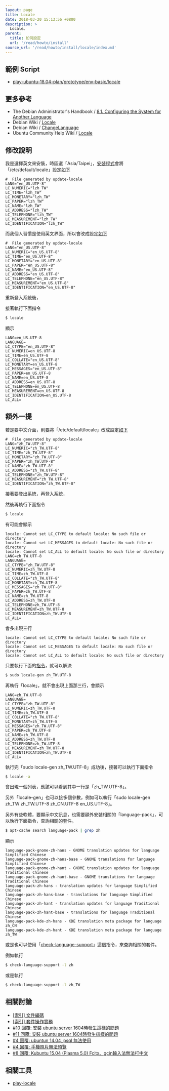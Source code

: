 ```yaml
---
layout: page
title: Locale
date: 2018-03-20 15:13:56 +0800
description: >
  Locale。
parent:
  title: 如何設定
  url: '/read/howto/install'
source_url: '/read/howto/install/locale/index.md'
---
```



## 範例 Script

*  [play-ubuntu-18.04-plan/prototype/env-basic/locale](https://github.com/samwhelp/play-ubuntu-18.04-plan/tree/master/prototype/env-basic/locale)


## 更多參考

* The Debian Administrator's Handbook / [8.1. Configuring the System for Another Language](https://debian-handbook.info/browse/stable/basic-configuration.html#sect.config-language-support)
* Debian Wiki / [Locale](https://wiki.debian.org/Locale)
* Debian Wiki / [ChangeLanguage](https://wiki.debian.org/ChangeLanguage)
* Ubuntu Community Help Wiki / [Locale](https://help.ubuntu.com/community/Locale)


## 修改說明

我是選擇英文來安裝，時區選「Asia/Taipei」，[安裝程式](https://packages.ubuntu.com/bionic/ubiquity)會將「/etc/default/locale」設定[如下](https://github.com/samwhelp/play-ubuntu-18.04-plan/blob/master/prototype/env-basic/locale/config/original/locale)

```
#  File generated by update-locale
LANG="en_US.UTF-8"
LC_NUMERIC="lzh_TW"
LC_TIME="lzh_TW"
LC_MONETARY="lzh_TW"
LC_PAPER="lzh_TW"
LC_NAME="lzh_TW"
LC_ADDRESS="lzh_TW"
LC_TELEPHONE="lzh_TW"
LC_MEASUREMENT="lzh_TW"
LC_IDENTIFICATION="lzh_TW"
```

而我個人習慣是使用英文界面，所以會改成設定[如下](https://github.com/samwhelp/play-ubuntu-18.04-plan/blob/master/prototype/env-basic/locale/config/en_US/locale)

```
#  File generated by update-locale
LANG="en_US.UTF-8"
LC_NUMERIC="en_US.UTF-8"
LC_TIME="en_US.UTF-8"
LC_MONETARY="en_US.UTF-8"
LC_PAPER="en_US.UTF-8"
LC_NAME="en_US.UTF-8"
LC_ADDRESS="en_US.UTF-8"
LC_TELEPHONE="en_US.UTF-8"
LC_MEASUREMENT="en_US.UTF-8"
LC_IDENTIFICATION="en_US.UTF-8"
```

重新登入系統後，

接著執行下面指令

``` sh
$ locale
```

顯示

```
LANG=en_US.UTF-8
LANGUAGE=
LC_CTYPE="en_US.UTF-8"
LC_NUMERIC=en_US.UTF-8
LC_TIME=en_US.UTF-8
LC_COLLATE="en_US.UTF-8"
LC_MONETARY=en_US.UTF-8
LC_MESSAGES="en_US.UTF-8"
LC_PAPER=en_US.UTF-8
LC_NAME=en_US.UTF-8
LC_ADDRESS=en_US.UTF-8
LC_TELEPHONE=en_US.UTF-8
LC_MEASUREMENT=en_US.UTF-8
LC_IDENTIFICATION=en_US.UTF-8
LC_ALL=
```


## 額外一提

若是要中文介面，則要將「/etc/default/locale」改成設定[如下](https://github.com/samwhelp/play-ubuntu-18.04-plan/blob/master/prototype/env-basic/locale/config/zh_TW/locale)

```
#  File generated by update-locale
LANG="zh_TW.UTF-8"
LC_NUMERIC="zh_TW.UTF-8"
LC_TIME="zh_TW.UTF-8"
LC_MONETARY="zh_TW.UTF-8"
LC_PAPER="zh_TW.UTF-8"
LC_NAME="zh_TW.UTF-8"
LC_ADDRESS="zh_TW.UTF-8"
LC_TELEPHONE="zh_TW.UTF-8"
LC_MEASUREMENT="zh_TW.UTF-8"
LC_IDENTIFICATION="zh_TW.UTF-8"
```

接著要登出系統，再登入系統，

然後再執行下面指令

``` sh
$ locale
```

有可能會顯示

```
locale: Cannot set LC_CTYPE to default locale: No such file or directory
locale: Cannot set LC_MESSAGES to default locale: No such file or directory
locale: Cannot set LC_ALL to default locale: No such file or directory
LANG=zh_TW.UTF-8
LANGUAGE=
LC_CTYPE="zh_TW.UTF-8"
LC_NUMERIC=zh_TW.UTF-8
LC_TIME=zh_TW.UTF-8
LC_COLLATE="zh_TW.UTF-8"
LC_MONETARY=zh_TW.UTF-8
LC_MESSAGES="zh_TW.UTF-8"
LC_PAPER=zh_TW.UTF-8
LC_NAME=zh_TW.UTF-8
LC_ADDRESS=zh_TW.UTF-8
LC_TELEPHONE=zh_TW.UTF-8
LC_MEASUREMENT=zh_TW.UTF-8
LC_IDENTIFICATION=zh_TW.UTF-8
LC_ALL=
```

會多出現三行

```
locale: Cannot set LC_CTYPE to default locale: No such file or directory
locale: Cannot set LC_MESSAGES to default locale: No such file or directory
locale: Cannot set LC_ALL to default locale: No such file or directory
```

只要執行下面的[指令](https://github.com/samwhelp/play-ubuntu-18.04-plan/blob/master/prototype/env-basic/locale/locale-gen.sh)，就可以解決

``` sh
$ sudo locale-gen zh_TW.UTF-8
```

再執行「locale」，就不會出現上面那三行，會顯示

```
LANG=zh_TW.UTF-8
LANGUAGE=
LC_CTYPE="zh_TW.UTF-8"
LC_NUMERIC=zh_TW.UTF-8
LC_TIME=zh_TW.UTF-8
LC_COLLATE="zh_TW.UTF-8"
LC_MONETARY=zh_TW.UTF-8
LC_MESSAGES="zh_TW.UTF-8"
LC_PAPER=zh_TW.UTF-8
LC_NAME=zh_TW.UTF-8
LC_ADDRESS=zh_TW.UTF-8
LC_TELEPHONE=zh_TW.UTF-8
LC_MEASUREMENT=zh_TW.UTF-8
LC_IDENTIFICATION=zh_TW.UTF-8
LC_ALL=
```

執行完「sudo locale-gen zh_TW.UTF-8」成功後，接著可以執行下面指令

``` sh
$ locale -a
```

會出現一個列表，應該可以看到其中一行是「zh_TW.UTF-8」。

另外「locale-gen」也可以接多個參數，例如可以執行「sudo locale-gen zh_TW zh_TW.UTF-8 zh_CN.UTF-8 en_US.UTF-8」。


另外有些軟體，要顯示中文訊息，也需要額外安裝相關的「language-pack」，可以執行下面指令，查詢相關的套件。

``` sh
$ apt-cache search language-pack | grep zh
```

顯示

```
language-pack-gnome-zh-hans - GNOME translation updates for language Simplified Chinese
language-pack-gnome-zh-hans-base - GNOME translations for language Simplified Chinese
language-pack-gnome-zh-hant - GNOME translation updates for language Traditional Chinese
language-pack-gnome-zh-hant-base - GNOME translations for language Traditional Chinese
language-pack-zh-hans - translation updates for language Simplified Chinese
language-pack-zh-hans-base - translations for language Simplified Chinese
language-pack-zh-hant - translation updates for language Traditional Chinese
language-pack-zh-hant-base - translations for language Traditional Chinese
language-pack-kde-zh-hans - KDE translation meta package for language zh_CN
language-pack-kde-zh-hant - KDE translation meta package for language zh_TW
```

或是也可以使用「[check-language-support](http://manpages.ubuntu.com/manpages/bionic/en/man1/check-language-support.1.html)」這個指令，來查詢相關的套件。

例如執行

``` sh
$ check-language-support -l zh
```

或是執行

``` sh
$ check-language-support -l zh_TW
```


## 相關討論

* [[索引] 文件編碼](https://www.ubuntu-tw.org/modules/newbb/viewtopic.php?post_id=333558#forumpost333558)
* [[索引] 套件操作實務](https://www.ubuntu-tw.org/modules/newbb/viewtopic.php?post_id=333562#forumpost333562)
* [#10 回覆: 安裝 ubuntu server 1604時發生這樣的問題](https://www.ubuntu-tw.org/modules/newbb/viewtopic.php?post_id=353588#forumpost353588)
* [#11  回覆: 安裝 ubuntu server 1604時發生這樣的問題](https://www.ubuntu-tw.org/modules/newbb/viewtopic.php?post_id=353592#forumpost353592)
* [#4 回覆: ubuntun 14.04, psql 無法使用](https://www.ubuntu-tw.org/modules/newbb/viewtopic.php?post_id=358364#forumpost358364)
* [#4 回覆: 手機照片無法預覽](https://www.ubuntu-tw.org/modules/newbb/viewtopic.php?post_id=347786#forumpost347786)
* [#8 回覆: Kubuntu 15.04 (Plasma 5.0) Fcitx、gcin輸入法無法打中文](https://www.ubuntu-tw.org/modules/newbb/viewtopic.php?post_id=342202#forumpost342202)


## 相關工具

* [play-locale](https://github.com/samwhelp/play-ubuntu-18.04-plan/tree/master/plan/env-full/play-locale)
